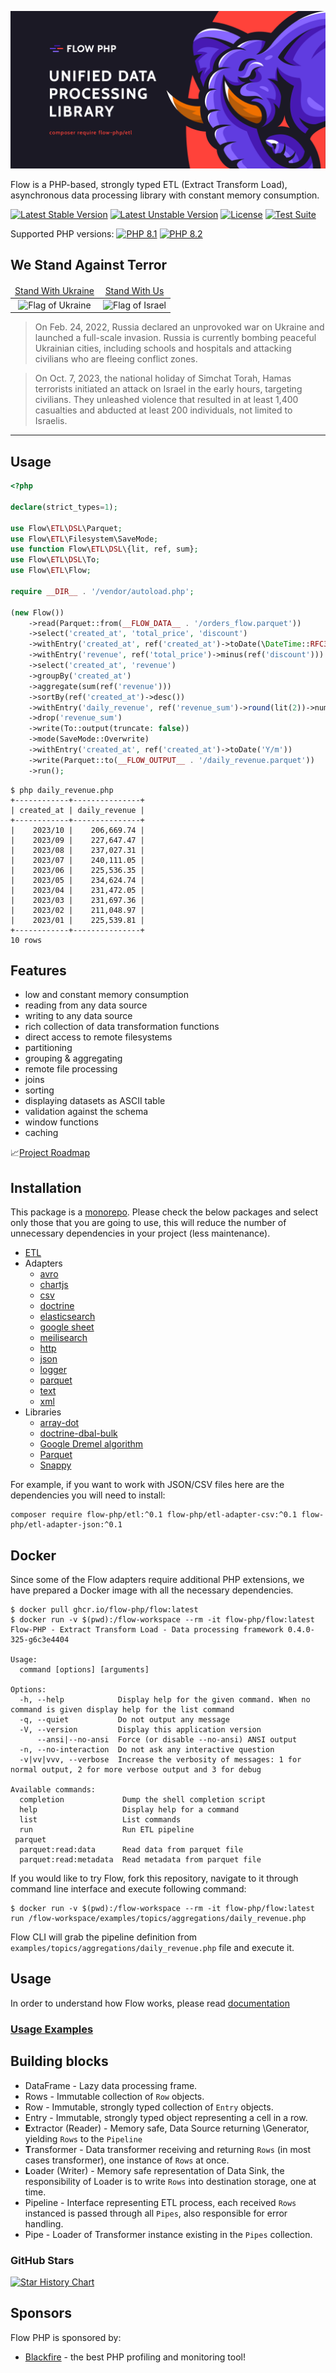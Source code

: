 ![img](docs/flow_php_banner_02_2022.png)

Flow is a PHP-based, strongly typed ETL (Extract Transform Load), asynchronous data processing library with constant memory consumption.

[![Latest Stable Version](https://poser.pugx.org/flow-php/flow/v)](https://packagist.org/packages/flow-php/flow)
[![Latest Unstable Version](https://poser.pugx.org/flow-php/flow/v/unstable)](https://packagist.org/packages/flow-php/flow)
[![License](https://poser.pugx.org/flow-php/flow/license)](https://packagist.org/packages/flow-php/flow)
[![Test Suite](https://github.com/flow-php/flow/actions/workflows/test-suite.yml/badge.svg?branch=1.x)](https://github.com/flow-php/flow/actions/workflows/test-suite.yml)

Supported PHP versions: [![PHP 8.1](https://img.shields.io/badge/php-~8.1-8892BF.svg)](https://php.net/) [![PHP 8.2](https://img.shields.io/badge/php-~8.2-8892BF.svg)](https://php.net/)

## We Stand Against Terror

<table>
  <thead>
    <tr>
      <td align="center"><a href="https://www.standwithukraine.how/" target="_blank">Stand With Ukraine</a></td>
      <td align="center"><a href="https://www.standwithus.com/">Stand With Us</a></td>
    </tr>
  </thead>
  <tbody>
    <tr>
      <td align="center"><img width="256" height="186" alt="Flag of Ukraine" src="https://upload.wikimedia.org/wikipedia/commons/thumb/4/49/Flag_of_Ukraine.svg/256px-Flag_of_Ukraine.svg.png"></td>
      <td align="center"><img width="256" height="186" alt="Flag of Israel" src="https://upload.wikimedia.org/wikipedia/commons/thumb/d/d4/Flag_of_Israel.svg/256px-Flag_of_Israel.svg.png"></td>
    </tr>
  </tbody>
</table>

> On Feb. 24, 2022, Russia declared an unprovoked war on Ukraine and launched a full-scale invasion. Russia is currently bombing peaceful Ukrainian cities, including schools and hospitals and attacking civilians who are fleeing conflict zones.

> On Oct. 7, 2023, the national holiday of Simchat Torah, Hamas terrorists initiated an attack on Israel in the early hours, targeting civilians. They unleashed violence that resulted in at least 1,400 casualties and abducted at least 200 individuals, not limited to Israelis.

--- 

## Usage
```php
<?php

declare(strict_types=1);

use Flow\ETL\DSL\Parquet;
use Flow\ETL\Filesystem\SaveMode;
use function Flow\ETL\DSL\{lit, ref, sum};
use Flow\ETL\DSL\To;
use Flow\ETL\Flow;

require __DIR__ . '/vendor/autoload.php';

(new Flow())
    ->read(Parquet::from(__FLOW_DATA__ . '/orders_flow.parquet'))
    ->select('created_at', 'total_price', 'discount')
    ->withEntry('created_at', ref('created_at')->toDate(\DateTime::RFC3339)->dateFormat('Y/m'))
    ->withEntry('revenue', ref('total_price')->minus(ref('discount')))
    ->select('created_at', 'revenue')
    ->groupBy('created_at')
    ->aggregate(sum(ref('revenue')))
    ->sortBy(ref('created_at')->desc())
    ->withEntry('daily_revenue', ref('revenue_sum')->round(lit(2))->numberFormat(lit(2)))
    ->drop('revenue_sum')
    ->write(To::output(truncate: false))
    ->mode(SaveMode::Overwrite)
    ->withEntry('created_at', ref('created_at')->toDate('Y/m'))
    ->write(Parquet::to(__FLOW_OUTPUT__ . '/daily_revenue.parquet'))
    ->run();
```

```console
$ php daily_revenue.php
+------------+---------------+
| created_at | daily_revenue |
+------------+---------------+
|    2023/10 |    206,669.74 |
|    2023/09 |    227,647.47 |
|    2023/08 |    237,027.31 |
|    2023/07 |    240,111.05 |
|    2023/06 |    225,536.35 |
|    2023/05 |    234,624.74 |
|    2023/04 |    231,472.05 |
|    2023/03 |    231,697.36 |
|    2023/02 |    211,048.97 |
|    2023/01 |    225,539.81 |
+------------+---------------+
10 rows
```


## Features

* low and constant memory consumption
* reading from any data source
* writing to any data source
* rich collection of data transformation functions
* direct access to remote filesystems
* partitioning 
* grouping & aggregating
* remote file processing
* joins
* sorting
* displaying datasets as ASCII table
* validation against the schema
* window functions
* caching

📈[Project Roadmap](https://github.com/orgs/flow-php/projects/1)

## Installation 

This package is a [monorepo](https://tomasvotruba.com/blog/2019/10/28/all-you-always-wanted-to-know-about-monorepo-but-were-afraid-to-ask/).
Please check the below packages and select only those that you are going to use, 
this will reduce the number of unnecessary dependencies in your project (less maintenance).

- [ETL](src/core/etl/README.md) 
- Adapters
  - [avro](src/adapter/etl-adapter-avro/README.md)
  - [chartjs](src/adapter/etl-adapter-chartjs/README.md)
  - [csv](src/adapter/etl-adapter-csv/README.md)
  - [doctrine](src/adapter/etl-adapter-doctrine/README.md)
  - [elasticsearch](src/adapter/etl-adapter-elasticsearch/README.md)
  - [google sheet](src/adapter/etl-adapter-google-sheet/README.md)
  - [meilisearch](src/adapter/etl-adapter-meilisearch/README.md)
  - [http](src/adapter/etl-adapter-http/README.md)
  - [json](src/adapter/etl-adapter-json/README.md)
  - [logger](src/adapter/etl-adapter-logger/README.md)
  - [parquet](src/adapter/etl-adapter-parquet/README.md)
  - [text](src/adapter/etl-adapter-text/README.md)
  - [xml](src/adapter/etl-adapter-xml/README.md) 
- Libraries
  - [array-dot](src/lib/array-dot/README.md)
  - [doctrine-dbal-bulk](src/lib/doctrine-dbal-bulk/README.md)
  - [Google Dremel algorithm](src/lib/dremel/README.md)
  - [Parquet](src/lib/parquet/README.md)
  - [Snappy](src/lib/snappy/README.md)

For example, if you want to work with JSON/CSV files here are the dependencies you will need to install: 

```shell
composer require flow-php/etl:^0.1 flow-php/etl-adapter-csv:^0.1 flow-php/etl-adapter-json:^0.1
```

## Docker

Since some of the Flow adapters require additional PHP extensions, we have prepared a Docker image with all the necessary dependencies.

```shell
$ docker pull ghcr.io/flow-php/flow:latest
$ docker run -v $(pwd):/flow-workspace --rm -it flow-php/flow:latest
Flow-PHP - Extract Transform Load - Data processing framework 0.4.0-325-g6c3e4404

Usage:
  command [options] [arguments]

Options:
  -h, --help            Display help for the given command. When no command is given display help for the list command
  -q, --quiet           Do not output any message
  -V, --version         Display this application version
      --ansi|--no-ansi  Force (or disable --no-ansi) ANSI output
  -n, --no-interaction  Do not ask any interactive question
  -v|vv|vvv, --verbose  Increase the verbosity of messages: 1 for normal output, 2 for more verbose output and 3 for debug

Available commands:
  completion             Dump the shell completion script
  help                   Display help for a command
  list                   List commands
  run                    Run ETL pipeline
 parquet
  parquet:read:data      Read data from parquet file
  parquet:read:metadata  Read metadata from parquet file
```

If you would like to try Flow, fork this repository, navigate to it through command line interface and execute following command:

```shell
$ docker run -v $(pwd):/flow-workspace --rm -it flow-php/flow:latest run /flow-workspace/examples/topics/aggregations/daily_revenue.php
```

Flow CLI will grab the pipeline definition from `examples/topics/aggregations/daily_revenue.php` file and execute it.

## Usage

In order to understand how Flow works, please read [documentation](src/core/etl/README.md)

### [Usage Examples](examples/README.md)

## Building blocks

* DataFrame - Lazy data processing frame.
* Rows - Immutable collection of `Row` objects.
* Row - Immutable, strongly typed collection of `Entry` objects.
* Entry - Immutable, strongly typed object representing a cell in a row.
* **E**xtractor (Reader) - Memory safe, Data Source returning \Generator, yielding `Rows` to the `Pipeline`
* **T**ransformer - Data transformer receiving and returning `Rows` (in most cases transformer), one instance of `Rows` at once.
* **L**oader (Writer) - Memory safe representation of Data Sink, the responsibility of Loader is to write `Rows` into destination storage, one at time.
* Pipeline - Interface representing ETL process, each received `Rows` instanced is passed through all `Pipes`, also responsible for error handling.
* Pipe - Loader of Transformer instance existing in the `Pipes` collection.

### GitHub Stars

[![Star History Chart](https://api.star-history.com/svg?repos=flow-php/flow&type=Date)](https://star-history.com/#flow-php/flow&Date)

## Sponsors

Flow PHP is sponsored by:

- [Blackfire](https://blackfire.io/) - the best PHP profiling and monitoring tool! 

